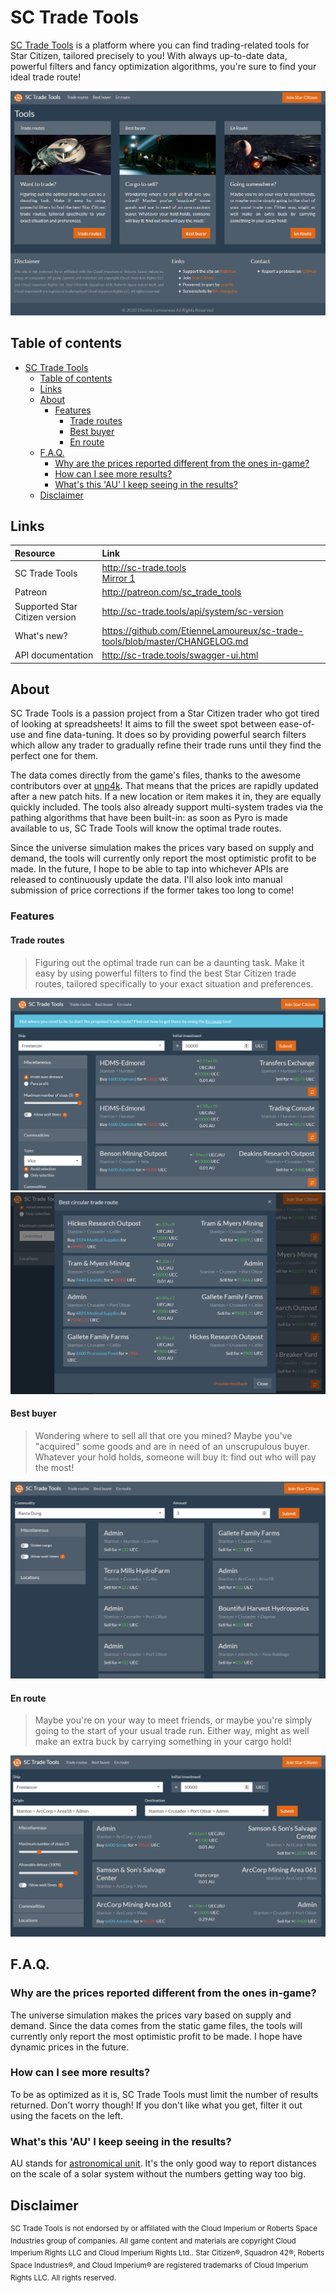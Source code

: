 # SC Trade Tools
[SC Trade Tools](http://sc-trade.tools) is a platform where you can find trading-related tools for Star Citizen, tailored precisely to you! With always up-to-date data, powerful filters and fancy optimization algorithms, you're sure to find your ideal trade route!

![](https://raw.githubusercontent.com/EtienneLamoureux/sc-trade-tools/master/documentation/home.PNG)

## Table of contents
- [SC Trade Tools](#sc-trade-tools)
  * [Table of contents](#table-of-contents)
  * [Links](#links)
  * [About](#about)
    + [Features](#features)
      - [Trade routes](#trade-routes)
      - [Best buyer](#best-buyer)
      - [En route](#en-route)
  * [F.A.Q.](#faq)
    + [Why are the prices reported different from the ones in-game?](#why-are-the-prices-reported-different-from-the-ones-in-game)
    + [How can I see more results?](#how-can-i-see-more-results)
    + [What's this 'AU' I keep seeing in the results?](#whats-this-au-i-keep-seeing-in-the-results)
  * [Disclaimer](#disclaimer)

## Links
|Resource|Link|
|:--|:--|
|SC Trade Tools|http://sc-trade.tools<br />[Mirror 1](http://3.128.227.240)|
|Patreon|http://patreon.com/sc_trade_tools|
|Supported Star Citizen version|http://sc-trade.tools/api/system/sc-version|
|What's new?|https://github.com/EtienneLamoureux/sc-trade-tools/blob/master/CHANGELOG.md|
|API documentation|http://sc-trade.tools/swagger-ui.html|

## About
SC Trade Tools is a passion project from a Star Citizen trader who got tired of looking at spreadsheets! It aims to fill the sweet spot between ease-of-use and fine data-tuning. It does so by providing powerful search filters which allow any trader to gradually refine their trade runs until they find the perfect one for them.

The data comes directly from the game's files, thanks to the awesome contributors over at [unp4k](https://github.com/dolkensp/unp4k). That means that the prices are rapidly updated after a new patch hits. If a new location or item makes it in, they are equally quickly included. The tools also already support multi-system trades via the pathing algorithms that have been built-in: as soon as Pyro is made available to us, SC Trade Tools will know the optimal trade routes.

Since the universe simulation makes the prices vary based on supply and demand, the tools will currently only report the most optimistic profit to be made. In the future, I hope to be able to tap into whichever APIs are released to continuously update the data. I'll also look into manual submission of price corrections if the former takes too long to come!

### Features
#### Trade routes
> Figuring out the optimal trade run can be a daunting task. Make it easy by using powerful filters to find the best Star Citizen trade routes, tailored specifically to your exact situation and preferences.

![](https://raw.githubusercontent.com/EtienneLamoureux/sc-trade-tools/master/documentation/trade-routes.PNG)
![](https://raw.githubusercontent.com/EtienneLamoureux/sc-trade-tools/master/documentation/trade-routes-circuit.PNG)

#### Best buyer
> Wondering where to sell all that ore you mined? Maybe you've "acquired" some goods and are in need of an unscrupulous buyer. Whatever your hold holds, someone will buy it: find out who will pay the most!

![](https://raw.githubusercontent.com/EtienneLamoureux/sc-trade-tools/master/documentation/best-buyer.PNG)

#### En route
> Maybe you're on your way to meet friends, or maybe you're simply going to the start of your usual trade run. Either way, might as well make an extra buck by carrying something in your cargo hold!

![](https://raw.githubusercontent.com/EtienneLamoureux/sc-trade-tools/master/documentation/en-route.PNG)

## F.A.Q.
### Why are the prices reported different from the ones in-game?
The universe simulation makes the prices vary based on supply and demand. Since the data comes from the static game files, the tools will currently only report the most optimistic profit to be made. 
I hope have dynamic prices in the future.

### How can I see more results?
To be as optimized as it is, SC Trade Tools must limit the number of results returned. Don't worry though! If you don't like what you get, filter it out using the facets on the left.

### What's this 'AU' I keep seeing in the results?
AU stands for [astronomical unit](https://en.wikipedia.org/wiki/Astronomical_unit). It's the only good way to report distances on the scale of a solar system without the numbers getting way too big.

## Disclaimer
<sup>SC Trade Tools is not endorsed by or affiliated with the Cloud Imperium or Roberts Space Industries group of companies. All game content and materials are copyright Cloud Imperium Rights LLC and Cloud Imperium Rights Ltd.. Star Citizen®, Squadron 42®, Roberts Space Industries®, and Cloud Imperium® are registered trademarks of Cloud Imperium Rights LLC. All rights reserved.</sup>
